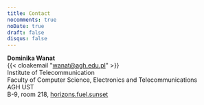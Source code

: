 ```yaml
---
title: Contact
nocomments: true
noDate: true
draft: false
disqus: false 
---
```

**Dominika Wanat**\
{{< cloakemail "wanat@agh.edu.pl" >}}\
Institute of Telecommunication\
Faculty of Computer Science, Electronics and Telecommunications\
AGH UST\
B-9, room 218, [horizons.fuel.sunset](https://w3w.co/horizons.fuel.sunset)
